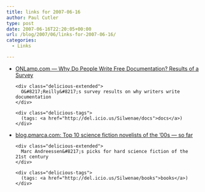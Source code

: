 ```yaml
---
title: links for 2007-06-16
author: Paul Cutler
type: post
date: 2007-06-16T22:20:05+00:00
url: /blog/2007/06/links-for-2007-06-16/
categories:
  - Links

---
```

<ul class="delicious">
  <li>
    <div class="delicious-link">
      <a href="http://www.onlamp.com/pub/a/onlamp/2007/06/14/why-do-people-write-free-documentation-results-of-a-survey.html?page=1">ONLamp.com &#8212; Why Do People Write Free Documentation? Results of a Survey</a>
    </div>
    
    <div class="delicious-extended">
      O&#8217;Reilly&#8217;s survey results on why writers write documentation
    </div>
    
    <div class="delicious-tags">
      (tags: <a href="http://del.icio.us/Silwenae/docs">docs</a>)
    </div>
  </li>
  
  <li>
    <div class="delicious-link">
      <a href="http://blog.pmarca.com/2007/06/top_10_science_.html">blog.pmarca.com: Top 10 science fiction novelists of the &#8217;00s &#8212; so far</a>
    </div>
    
    <div class="delicious-extended">
      Marc Andreessen&#8217;s picks for hard science fiction of the 21st century
    </div>
    
    <div class="delicious-tags">
      (tags: <a href="http://del.icio.us/Silwenae/books">books</a>)
    </div>
  </li>
</ul>